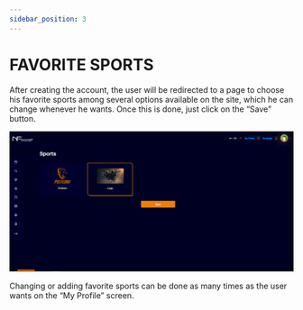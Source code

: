 ```yaml
--- 
sidebar_position: 3
---
```


# FAVORITE SPORTS

After creating the account, the user will be redirected to a page to choose his favorite sports among several options available on the site, which he can change whenever he wants. Once this is done, just click on the “Save” button.

![1](./../assets//favoritesports.png)

Changing or adding favorite sports can be done as many times as the user wants on the “My Profile” screen.